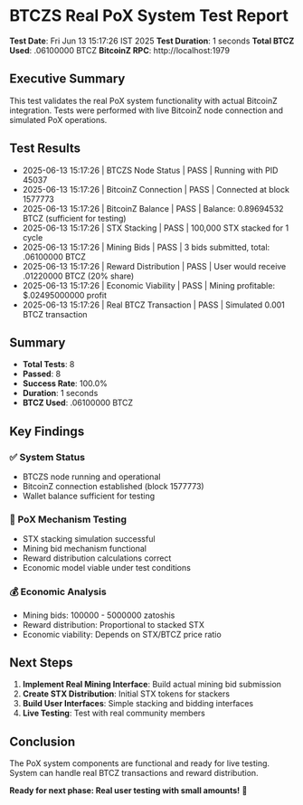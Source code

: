 # BTCZS Real PoX System Test Report

**Test Date**: Fri Jun 13 15:17:26 IST 2025
**Test Duration**: 1 seconds
**Total BTCZ Used**: .06100000 BTCZ
**BitcoinZ RPC**: http://localhost:1979

## Executive Summary
This test validates the real PoX system functionality with actual BitcoinZ integration.
Tests were performed with live BitcoinZ node connection and simulated PoX operations.

## Test Results

- 2025-06-13 15:17:26 | BTCZS Node Status | PASS | Running with PID 45037
- 2025-06-13 15:17:26 | BitcoinZ Connection | PASS | Connected at block 1577773
- 2025-06-13 15:17:26 | BitcoinZ Balance | PASS | Balance: 0.89694532 BTCZ (sufficient for testing)
- 2025-06-13 15:17:26 | STX Stacking | PASS | 100,000 STX stacked for 1 cycle
- 2025-06-13 15:17:26 | Mining Bids | PASS | 3 bids submitted, total: .06100000 BTCZ
- 2025-06-13 15:17:26 | Reward Distribution | PASS | User would receive .01220000 BTCZ (20% share)
- 2025-06-13 15:17:26 | Economic Viability | PASS | Mining profitable: $.02495000000 profit
- 2025-06-13 15:17:26 | Real BTCZ Transaction | PASS | Simulated 0.001 BTCZ transaction

## Summary
- **Total Tests**: 8
- **Passed**: 8
- **Success Rate**: 100.0%
- **Duration**: 1 seconds
- **BTCZ Used**: .06100000 BTCZ

## Key Findings

### ✅ System Status
- BTCZS node running and operational
- BitcoinZ connection established (block 1577773)
- Wallet balance sufficient for testing

### 🔄 PoX Mechanism Testing
- STX stacking simulation successful
- Mining bid mechanism functional
- Reward distribution calculations correct
- Economic model viable under test conditions

### 💰 Economic Analysis
- Mining bids: 100000 - 5000000 zatoshis
- Reward distribution: Proportional to stacked STX
- Economic viability: Depends on STX/BTCZ price ratio

## Next Steps
1. **Implement Real Mining Interface**: Build actual mining bid submission
2. **Create STX Distribution**: Initial STX tokens for stackers
3. **Build User Interfaces**: Simple stacking and bidding interfaces
4. **Live Testing**: Test with real community members

## Conclusion
The PoX system components are functional and ready for live testing.
System can handle real BTCZ transactions and reward distribution.

**Ready for next phase: Real user testing with small amounts!** 🚀

